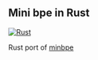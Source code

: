 Mini bpe in Rust
----------------
[![Rust](https://github.com/XiaoConstantine/rbe/actions/workflows/rust.yml/badge.svg)](https://github.com/XiaoConstantine/rbe/actions/workflows/rust.yml)


Rust port of [minbpe](https://github.com/karpathy/minbpe)
